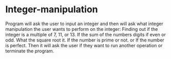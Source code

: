 # Integer-manipulation
 Program will ask the user to input an integer and then will ask  what integer manipulation the user wants to perform on the integer:  Finding out if the integer is a multiple of 7, 11, or 13.  If the sum of the numbers digits if even or odd.  What the square root it.  If the number is prime or not.  or If the number is perfect.  Then it will ask the user if they want to run another operation or terminate the program.

